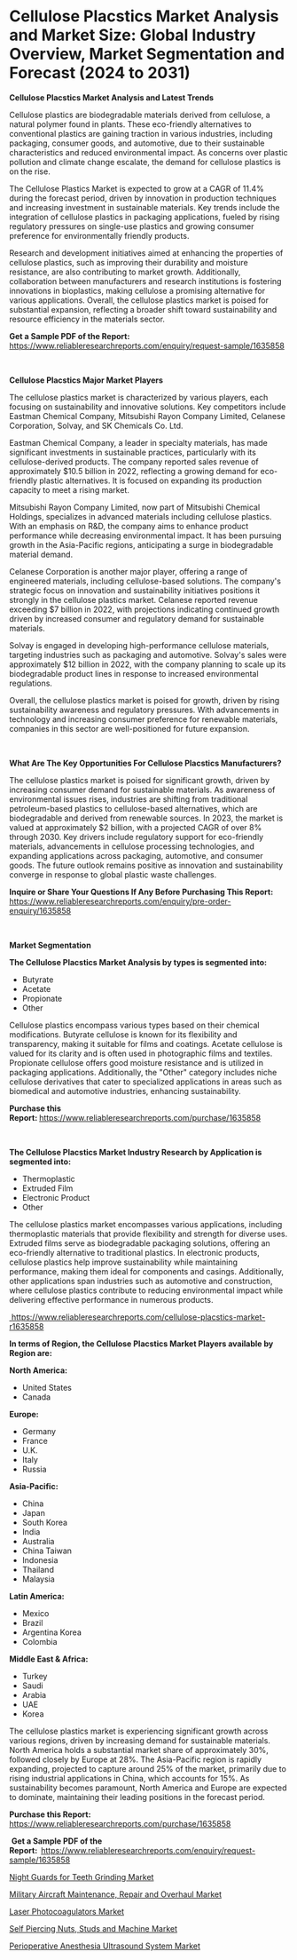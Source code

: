 <p><h1>Cellulose Placstics Market Analysis and Market Size: Global Industry Overview, Market Segmentation and Forecast (2024 to 2031)</h1></p><p><strong>Cellulose Placstics Market Analysis and Latest Trends</strong></p>
<p><p>Cellulose plastics are biodegradable materials derived from cellulose, a natural polymer found in plants. These eco-friendly alternatives to conventional plastics are gaining traction in various industries, including packaging, consumer goods, and automotive, due to their sustainable characteristics and reduced environmental impact. As concerns over plastic pollution and climate change escalate, the demand for cellulose plastics is on the rise.</p><p>The Cellulose Plastics Market is expected to grow at a CAGR of 11.4% during the forecast period, driven by innovation in production techniques and increasing investment in sustainable materials. Key trends include the integration of cellulose plastics in packaging applications, fueled by rising regulatory pressures on single-use plastics and growing consumer preference for environmentally friendly products. </p><p>Research and development initiatives aimed at enhancing the properties of cellulose plastics, such as improving their durability and moisture resistance, are also contributing to market growth. Additionally, collaboration between manufacturers and research institutions is fostering innovations in bioplastics, making cellulose a promising alternative for various applications. Overall, the cellulose plastics market is poised for substantial expansion, reflecting a broader shift toward sustainability and resource efficiency in the materials sector.</p></p>
<p><strong>Get a Sample PDF of the Report:&nbsp;</strong> <a href="https://www.reliableresearchreports.com/enquiry/request-sample/1635858?utm_campaign=10&utm_medium=2&utm_source=Github&utm_content=ia&utm_term=07122024&utm_id=cellulose-placstics">https://www.reliableresearchreports.com/enquiry/request-sample/1635858</a></p>
<p>&nbsp;</p>
<p><strong>Cellulose Placstics Major Market Players</strong></p>
<p><p>The cellulose plastics market is characterized by various players, each focusing on sustainability and innovative solutions. Key competitors include Eastman Chemical Company, Mitsubishi Rayon Company Limited, Celanese Corporation, Solvay, and SK Chemicals Co. Ltd. </p><p>Eastman Chemical Company, a leader in specialty materials, has made significant investments in sustainable practices, particularly with its cellulose-derived products. The company reported sales revenue of approximately $10.5 billion in 2022, reflecting a growing demand for eco-friendly plastic alternatives. It is focused on expanding its production capacity to meet a rising market.</p><p>Mitsubishi Rayon Company Limited, now part of Mitsubishi Chemical Holdings, specializes in advanced materials including cellulose plastics. With an emphasis on R&D, the company aims to enhance product performance while decreasing environmental impact. It has been pursuing growth in the Asia-Pacific regions, anticipating a surge in biodegradable material demand.</p><p>Celanese Corporation is another major player, offering a range of engineered materials, including cellulose-based solutions. The company's strategic focus on innovation and sustainability initiatives positions it strongly in the cellulose plastics market. Celanese reported revenue exceeding $7 billion in 2022, with projections indicating continued growth driven by increased consumer and regulatory demand for sustainable materials.</p><p>Solvay is engaged in developing high-performance cellulose materials, targeting industries such as packaging and automotive. Solvay's sales were approximately $12 billion in 2022, with the company planning to scale up its biodegradable product lines in response to increased environmental regulations.</p><p>Overall, the cellulose plastics market is poised for growth, driven by rising sustainability awareness and regulatory pressures. With advancements in technology and increasing consumer preference for renewable materials, companies in this sector are well-positioned for future expansion.</p></p>
<p>&nbsp;</p>
<p><strong>What Are The Key Opportunities For Cellulose Placstics Manufacturers?</strong></p>
<p><p>The cellulose plastics market is poised for significant growth, driven by increasing consumer demand for sustainable materials. As awareness of environmental issues rises, industries are shifting from traditional petroleum-based plastics to cellulose-based alternatives, which are biodegradable and derived from renewable sources. In 2023, the market is valued at approximately $2 billion, with a projected CAGR of over 8% through 2030. Key drivers include regulatory support for eco-friendly materials, advancements in cellulose processing technologies, and expanding applications across packaging, automotive, and consumer goods. The future outlook remains positive as innovation and sustainability converge in response to global plastic waste challenges.</p></p>
<p><strong>Inquire or Share Your Questions If Any Before Purchasing This Report:</strong> <a href="https://www.reliableresearchreports.com/enquiry/pre-order-enquiry/1635858?utm_campaign=10&utm_medium=2&utm_source=Github&utm_content=ia&utm_term=07122024&utm_id=cellulose-placstics">https://www.reliableresearchreports.com/enquiry/pre-order-enquiry/1635858</a></p>
<p>&nbsp;</p>
<p><strong>Market Segmentation</strong></p>
<p><strong>The Cellulose Placstics Market Analysis by types is segmented into:</strong></p>
<p><ul><li>Butyrate</li><li>Acetate</li><li>Propionate</li><li>Other</li></ul></p>
<p><p>Cellulose plastics encompass various types based on their chemical modifications. Butyrate cellulose is known for its flexibility and transparency, making it suitable for films and coatings. Acetate cellulose is valued for its clarity and is often used in photographic films and textiles. Propionate cellulose offers good moisture resistance and is utilized in packaging applications. Additionally, the "Other" category includes niche cellulose derivatives that cater to specialized applications in areas such as biomedical and automotive industries, enhancing sustainability.</p></p>
<p><strong>Purchase this Report:&nbsp;</strong><a href="https://www.reliableresearchreports.com/purchase/1635858?utm_campaign=10&utm_medium=2&utm_source=Github&utm_content=ia&utm_term=07122024&utm_id=cellulose-placstics">https://www.reliableresearchreports.com/purchase/1635858</a></p>
<p>&nbsp;</p>
<p><strong>The Cellulose Placstics Market Industry Research by Application is segmented into:</strong></p>
<p><ul><li>Thermoplastic</li><li>Extruded Film</li><li>Electronic Product</li><li>Other</li></ul></p>
<p><p>The cellulose plastics market encompasses various applications, including thermoplastic materials that provide flexibility and strength for diverse uses. Extruded films serve as biodegradable packaging solutions, offering an eco-friendly alternative to traditional plastics. In electronic products, cellulose plastics help improve sustainability while maintaining performance, making them ideal for components and casings. Additionally, other applications span industries such as automotive and construction, where cellulose plastics contribute to reducing environmental impact while delivering effective performance in numerous products.</p></p>
<p><a href="https://www.reliableresearchreports.com/cellulose-placstics-market-r1635858?utm_campaign=10&utm_medium=2&utm_source=Github&utm_content=ia&utm_term=07122024&utm_id=cellulose-placstics">&nbsp;https://www.reliableresearchreports.com/cellulose-placstics-market-r1635858</a></p>
<p><strong>In terms of Region, the Cellulose Placstics Market Players available by Region are:</strong></p>
<p>
    <p> <strong> North America: </strong>
        <ul>
            <li>United States</li>
            <li>Canada</li>
        </ul>
        </p> 
    <p> <strong> Europe: </strong>
        <ul>
            <li>Germany</li>
            <li>France</li>
            <li>U.K.</li>
            <li>Italy</li>
            <li>Russia</li>
        </ul>
        </p> 
    <p> <strong> Asia-Pacific: </strong>
        <ul>
            <li>China</li>
            <li>Japan</li>
            <li>South Korea</li>
            <li>India</li>
            <li>Australia</li>
            <li>China Taiwan</li>
            <li>Indonesia</li>
            <li>Thailand</li>
            <li>Malaysia</li>
        </ul>
        </p> 
    <p> <strong> Latin America: </strong>
        <ul>
            <li>Mexico</li>
            <li>Brazil</li>
            <li>Argentina Korea</li>
            <li>Colombia</li>
        </ul>
        </p> 
    <p> <strong> Middle East & Africa: </strong>
        <ul>
            <li>Turkey</li>
            <li>Saudi</li>
            <li>Arabia</li>
            <li>UAE</li>
            <li>Korea</li>
        </ul>
    </p>
    </p>
<p><p>The cellulose plastics market is experiencing significant growth across various regions, driven by increasing demand for sustainable materials. North America holds a substantial market share of approximately 30%, followed closely by Europe at 28%. The Asia-Pacific region is rapidly expanding, projected to capture around 25% of the market, primarily due to rising industrial applications in China, which accounts for 15%. As sustainability becomes paramount, North America and Europe are expected to dominate, maintaining their leading positions in the forecast period.</p></p>
<p><strong>Purchase this Report: </strong><a href="https://www.reliableresearchreports.com/purchase/1635858?utm_campaign=10&utm_medium=2&utm_source=Github&utm_content=ia&utm_term=07122024&utm_id=cellulose-placstics">https://www.reliableresearchreports.com/purchase/1635858</a></p>
<p>&nbsp;<strong>Get a Sample PDF of the Report:&nbsp;&nbsp;</strong><a href="https://www.reliableresearchreports.com/enquiry/request-sample/1635858?utm_campaign=10&utm_medium=2&utm_source=Github&utm_content=ia&utm_term=07122024&utm_id=cellulose-placstics">https://www.reliableresearchreports.com/enquiry/request-sample/1635858</a></p>
<p><strong></strong></p>
<p><p><a href="https://issuu.com/reportprime-2/docs/night-guards-for-teeth-grinding-market-size-2030.p?utm_campaign=10&utm_medium=2&utm_source=Github&utm_content=ia&utm_term=07122024&utm_id=cellulose-placstics">Night Guards for Teeth Grinding Market</a></p><p><a href="https://www.linkedin.com/pulse/consumer-behavior-shifts-military-aircraft-maintenance-repair-yopdf?utm_campaign=10&utm_medium=2&utm_source=Github&utm_content=ia&utm_term=07122024&utm_id=cellulose-placstics">Military Aircraft Maintenance, Repair and Overhaul Market</a></p><p><a href="https://github.com/hgf64gh/Market-Research-Report-List-1/blob/main/laser-photocoagulators-market.md?utm_campaign=10&utm_medium=2&utm_source=Github&utm_content=ia&utm_term=07122024&utm_id=cellulose-placstics">Laser Photocoagulators Market</a></p><p><a href="https://www.linkedin.com/pulse/the-sympatico-insight-9odme?utm_campaign=10&utm_medium=2&utm_source=Github&utm_content=ia&utm_term=07122024&utm_id=cellulose-placstics">Self Piercing Nuts, Studs and Machine Market</a></p><p><a href="https://issuu.com/reportprime-2/docs/perioperative-anesthesia-ultrasound-system-market-?utm_campaign=10&utm_medium=2&utm_source=Github&utm_content=ia&utm_term=07122024&utm_id=cellulose-placstics">Perioperative Anesthesia Ultrasound System Market</a></p></p>